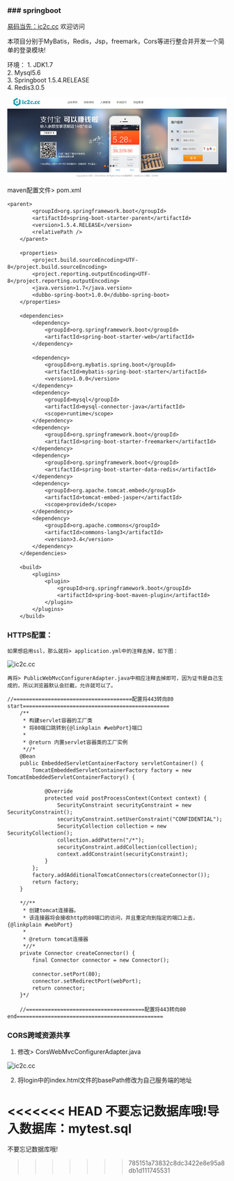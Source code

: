 ### ### springboot

[易码当先：ic2c.cc](https://ic2c.cc)  欢迎访问

本项目分别于MyBatis，Redis，Jsp，freemark，Cors等进行整合并开发一个简单的登录模块!

环境：
    1. JDK1.7<br />
    2. Mysql5.6<br />
    3. Springboot 1.5.4.RELEASE<br />
    4. Redis3.0.5<br />
    

<img src='https://raw.githubusercontent.com/Allister123/https-git.oschina.net-allister-JpSpringBoot/master/screenshot/%E5%BE%AE%E4%BF%A1%E6%88%AA%E5%9B%BE_20170728142138.png' title='ic2c.cc'/>

maven配置文件> pom.xml
```
<parent>
		<groupId>org.springframework.boot</groupId>
		<artifactId>spring-boot-starter-parent</artifactId>
		<version>1.5.4.RELEASE</version>
		<relativePath />
	</parent>

	<properties>
		<project.build.sourceEncoding>UTF-8</project.build.sourceEncoding>
		<project.reporting.outputEncoding>UTF-8</project.reporting.outputEncoding>
		<java.version>1.7</java.version>
		<dubbo-spring-boot>1.0.0</dubbo-spring-boot>
	</properties>

	<dependencies>
		<dependency>
			<groupId>org.springframework.boot</groupId>
			<artifactId>spring-boot-starter-web</artifactId>
		</dependency>
		
		<dependency>
		    <groupId>org.mybatis.spring.boot</groupId>
		    <artifactId>mybatis-spring-boot-starter</artifactId>
		    <version>1.0.0</version>
		</dependency>
		<dependency>
			<groupId>mysql</groupId>
			<artifactId>mysql-connector-java</artifactId>
			<scope>runtime</scope>
		</dependency>
        <dependency>   
	        <groupId>org.springframework.boot</groupId>  
	        <artifactId>spring-boot-starter-freemarker</artifactId>
	    </dependency>
	    <dependency>
	    	<groupId>org.springframework.boot</groupId>
 			<artifactId>spring-boot-starter-data-redis</artifactId>
	    </dependency>
	    <dependency>
			<groupId>org.apache.tomcat.embed</groupId>
			<artifactId>tomcat-embed-jasper</artifactId>
			<scope>provided</scope>
		</dependency>
		<dependency>
		    <groupId>org.apache.commons</groupId>
		    <artifactId>commons-lang3</artifactId>
		    <version>3.4</version>
		</dependency>
	</dependencies>

	<build>
		<plugins>
			<plugin>
				<groupId>org.springframework.boot</groupId>
				<artifactId>spring-boot-maven-plugin</artifactId>
			</plugin>
		</plugins>
	</build>
```


### HTTPS配置：
    如果想启用ssl，那么就将> application.yml中的注释去掉，如下图：
<img src='https://git.oschina.net/uploads/images/2017/0728/150518_b32f989c_1160547.png' title='ic2c.cc'/>

    再将> PublicWebMvcConfigurerAdapter.java中相应注释去掉即可，因为证书是自己生成的，所以浏览器默认会拦截，允许就可以了。
```
//======================================配置将443转向80 start===============================================
	/**
     * 构建servlet容器的工厂类
     * 将80端口跳转到{@linkplain #webPort}端口
     *
     * @return 内置servlet容器类的工厂实例
     *//*
    @Bean
    public EmbeddedServletContainerFactory servletContainer() {
        TomcatEmbeddedServletContainerFactory factory = new TomcatEmbeddedServletContainerFactory() {

            @Override
            protected void postProcessContext(Context context) {
                SecurityConstraint securityConstraint = new SecurityConstraint();
                securityConstraint.setUserConstraint("CONFIDENTIAL");
                SecurityCollection collection = new SecurityCollection();
                collection.addPattern("/*");
                securityConstraint.addCollection(collection);
                context.addConstraint(securityConstraint);
            }
        };
        factory.addAdditionalTomcatConnectors(createConnector());
        return factory;
    }

    *//**
     * 创建tomcat连接器。
     * 该连接器将会接收http的80端口的访问，并且重定向到指定的端口上去，{@linkplain #webPort}
     *
     * @return tomcat连接器
     *//*
    private Connector createConnector() {
        final Connector connector = new Connector();

        connector.setPort(80);
        connector.setRedirectPort(webPort);
        return connector;
    }*/
	
	//======================================配置将443转向80 end===============================================
```

### CORS跨域资源共享
1. 修改> CorsWebMvcConfigurerAdapter.java
<img src='https://git.oschina.net/uploads/images/2017/0728/151404_c7f43004_1160547.png' title='ic2c.cc'/>

2. 将login中的index.html文件的basePath修改为自己服务端的地址


<<<<<<< HEAD
不要忘记数据库哦!导入数据库：mytest.sql
=======
不要忘记数据库哦!
>>>>>>> 785151a73832c8dc3422e8e95a8db1d111745531
